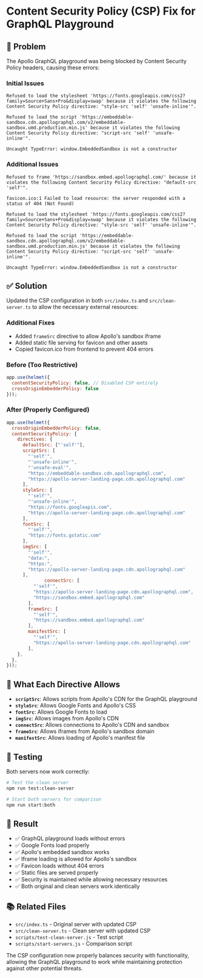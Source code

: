 # Content Security Policy (CSP) Fix for GraphQL Playground

## 🚨 Problem

The Apollo GraphQL playground was being blocked by Content Security Policy headers, causing these errors:

### Initial Issues
```
Refused to load the stylesheet 'https://fonts.googleapis.com/css2?family=Source+Sans+Pro&display=swap' because it violates the following Content Security Policy directive: "style-src 'self' 'unsafe-inline'".

Refused to load the script 'https://embeddable-sandbox.cdn.apollographql.com/v2/embeddable-sandbox.umd.production.min.js' because it violates the following Content Security Policy directive: "script-src 'self' 'unsafe-inline'".

Uncaught TypeError: window.EmbeddedSandbox is not a constructor
```

### Additional Issues
```
Refused to frame 'https://sandbox.embed.apollographql.com/' because it violates the following Content Security Policy directive: "default-src 'self'".

favicon.ico:1 Failed to load resource: the server responded with a status of 404 (Not Found)
```

```
Refused to load the stylesheet 'https://fonts.googleapis.com/css2?family=Source+Sans+Pro&display=swap' because it violates the following Content Security Policy directive: "style-src 'self' 'unsafe-inline'".

Refused to load the script 'https://embeddable-sandbox.cdn.apollographql.com/v2/embeddable-sandbox.umd.production.min.js' because it violates the following Content Security Policy directive: "script-src 'self' 'unsafe-inline'".

Uncaught TypeError: window.EmbeddedSandbox is not a constructor
```

## ✅ Solution

Updated the CSP configuration in both `src/index.ts` and `src/clean-server.ts` to allow the necessary external resources:

### Additional Fixes
- Added `frameSrc` directive to allow Apollo's sandbox iframe
- Added static file serving for favicon and other assets
- Copied favicon.ico from frontend to prevent 404 errors

### Before (Too Restrictive)
```javascript
app.use(helmet({
  contentSecurityPolicy: false, // Disabled CSP entirely
  crossOriginEmbedderPolicy: false
}));
```

### After (Properly Configured)
```javascript
app.use(helmet({
  crossOriginEmbedderPolicy: false,
  contentSecurityPolicy: {
    directives: {
      defaultSrc: ["'self'"],
      scriptSrc: [
        "'self'", 
        "'unsafe-inline'", 
        "'unsafe-eval'",
        "https://embeddable-sandbox.cdn.apollographql.com",
        "https://apollo-server-landing-page.cdn.apollographql.com"
      ],
      styleSrc: [
        "'self'", 
        "'unsafe-inline'",
        "https://fonts.googleapis.com",
        "https://apollo-server-landing-page.cdn.apollographql.com"
      ],
      fontSrc: [
        "'self'",
        "https://fonts.gstatic.com"
      ],
      imgSrc: [
        "'self'", 
        "data:", 
        "https:",
        "https://apollo-server-landing-page.cdn.apollographql.com"
      ],
              connectSrc: [
          "'self'",
          "https://apollo-server-landing-page.cdn.apollographql.com",
          "https://sandbox.embed.apollographql.com"
        ],
        frameSrc: [
          "'self'",
          "https://sandbox.embed.apollographql.com"
        ],
        manifestSrc: [
          "'self'",
          "https://apollo-server-landing-page.cdn.apollographql.com"
        ],
    },
  },
}));
```

## 🔧 What Each Directive Allows

- **`scriptSrc`**: Allows scripts from Apollo's CDN for the GraphQL playground
- **`styleSrc`**: Allows Google Fonts and Apollo's CSS
- **`fontSrc`**: Allows Google Fonts to load
- **`imgSrc`**: Allows images from Apollo's CDN
- **`connectSrc`**: Allows connections to Apollo's CDN and sandbox
- **`frameSrc`**: Allows iframes from Apollo's sandbox domain
- **`manifestSrc`**: Allows loading of Apollo's manifest file

## 🧪 Testing

Both servers now work correctly:

```bash
# Test the clean server
npm run test:clean-server

# Start both servers for comparison
npm run start:both
```

## 🎯 Result

- ✅ GraphQL playground loads without errors
- ✅ Google Fonts load properly
- ✅ Apollo's embedded sandbox works
- ✅ Iframe loading is allowed for Apollo's sandbox
- ✅ Favicon loads without 404 errors
- ✅ Static files are served properly
- ✅ Security is maintained while allowing necessary resources
- ✅ Both original and clean servers work identically

## 📚 Related Files

- `src/index.ts` - Original server with updated CSP
- `src/clean-server.ts` - Clean server with updated CSP
- `scripts/test-clean-server.js` - Test script
- `scripts/start-servers.js` - Comparison script

The CSP configuration now properly balances security with functionality, allowing the GraphQL playground to work while maintaining protection against other potential threats.
